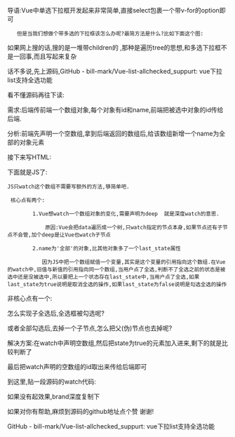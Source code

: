 导语:Vue中单选下拉框开发起来非常简单,直接select包裹一个带v-for的option即可


       但是当我们想做个带多选的下拉框该怎么办呢?最简方法是什么?比如下面这个图:


如果网上搜的话,搜的是一堆带children的 ,那种是遍历tree的思想,和多选下拉框不是一回事,而且写起来复杂

话不多说,先上源码,GitHub - bill-mark/Vue-list-allchecked_suppurt: vue下拉list支持全选功能

看不懂源码再往下读:

需求:后端传前端一个数组对象,每个对象有id和name,前端把被选中对象的id传给后端.

分析:前端先声明一个空数组,拿到后端返回的数组后,给该数组新增一个name为全部的对象元素
       




接下来写HTML:


下面就是JS了:

    JS只watch这个数组不需要写额外的方法,够简单吧. 

     核心点有两个:

            1.Vue想watch一个数组对象的变化,需要声明为deep  就是深度watch的意思.

                原因:Vue会把data遍历成一个树,只watch指定的节点本身,如果节点还有子节点不会管,加个deep是让Vue也watch子节点

            2.name为'全部'的对象,比其他对象多了一个last_state属性

               因为JS中把一个数组赋值一个变量,其实是这个变量的引用指向这个数组.在Vue的watch中,旧值与新值的引用指向同一个数组,当用户点了全选,判断不了全选之前的状态是被选中还是没被选中,所以要把上一个状态存在last_state中,当用户点了全选,如果last_state为true说明是取消全选的操作,如果last_state为false说明是勾选全选的操作

非核心点有一个:

怎么实现子全选后,全选框被勾选呢?

或者全部勾选后,去掉一个子节点,怎么把父(伪)节点也去掉呢?

解决方案:在watch中声明空数组,然后把state为true的元素加入进来,剩下的就是比较判断了

 最后把watch声明的空数组的id取出来传给后端即可 



到这里,贴一段源码的watch代码:




如果没有起效果,brand深度复制下

如果对你有帮助,麻烦到源码的github地址点个赞 谢谢!

GitHub - bill-mark/Vue-list-allchecked_suppurt: vue下拉list支持全选功能
